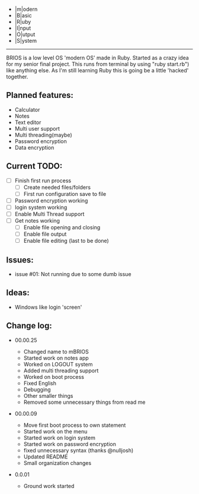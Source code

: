 + |m|odern
+ |B|asic 
+ |R|uby
+ |I|nput
+ |O|utput
+ |S|ystem
-------------
BRIOS is a low level OS 'modern OS' made in Ruby. Started as a crazy idea for my senior final 
project. This runs from terminal by using "ruby start.rb") like anything else. As I'm still learning
Ruby this is going be a little 'hacked' together.

Planned features:
-------------
+ Calculator
+ Notes
+ Text editor
+ Multi user support
+ Multi threading(maybe)
+ Password encryption
+ Data encryption

Current TODO:
-------------
- [ ] Finish first run process
	- [ ] Create needed files/folders 
	- [ ] First run configuration save to file 
- [ ] Password encryption working
- [ ] login system working
- [ ] Enable Multi Thread support
- [ ] Get notes working
	- [ ] Enable file opening and closing 
	- [ ] Enable file output
	- [ ] Enable file editing (last to be done)

Issues:
-------------
+ issue #01: Not running due to some dumb issue
 
Ideas:
-------------
+ Windows like login 'screen' 

Change log:
-------------
+ 00.00.25
	+ Changed name to mBRIOS
	+ Started work on notes app
	+ Worked on LOGOUT system
	+ Added multi threading support 
	+ Worked on boot process 
	+ Fixed English
	+ Debugging 
	+ Other smaller things
	+ Removed some unnecessary things from read me
+ 00.00.09
	+ Move first boot process to own statement 
	+ Started work on the menu
	+ Started work on login system 
	+ Started work on password encryption 
	+ fixed unnecessary syntax (thanks @nulljosh)
	+ Updated README 
	+ Small organization changes
	
+ 0.0.01
	+ Ground work started 




